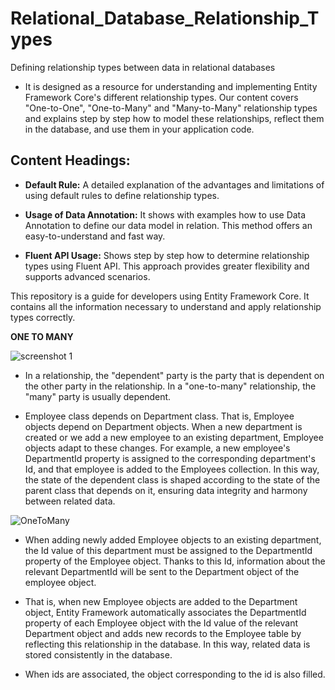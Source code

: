 # Relational_Database_Relationship_Types
 Defining relationship types between data in relational databases
 
- It is designed as a resource for understanding and implementing Entity Framework Core's different relationship types. Our content covers "One-to-One", "One-to-Many" and "Many-to-Many" relationship types and explains step by step how to model these relationships, reflect them in the database, and use them in your application code.

## Content Headings:

* <b>Default Rule:</b> A detailed explanation of the advantages and limitations of using default rules to define relationship types.

* <b>Usage of Data Annotation:</b> It shows with examples how to use Data Annotation to define our data model in relation. This method offers an easy-to-understand and fast way.

* <b>Fluent API Usage:</b> Shows step by step how to determine relationship types using Fluent API. This approach provides greater flexibility and supports advanced scenarios.

This repository is a guide for developers using Entity Framework Core. It contains all the information necessary to understand and apply relationship types correctly.

<b> ONE TO MANY  </b>

![screenshot 1](https://github.com/sercan96/Relational_Database_Relationship_Types/assets/38535473/56cb53da-6c1b-4745-8840-3efef1edaf30)

* In a relationship, the "dependent" party is the party that is dependent on the other party in the relationship. In a "one-to-many" relationship, the "many" party is usually dependent.

* Employee class depends on Department class. That is, Employee objects depend on Department objects. When a new department is created or we add a new employee to an existing department, Employee objects adapt to these changes. For example, a new employee's DepartmentId property is assigned to the corresponding department's Id, and that employee is added to the Employees collection. In this way, the state of the dependent class is shaped according to the state of the parent class that depends on it, ensuring data integrity and harmony between related data.

![OneToMany](https://github.com/sercan96/Relational_Database_Relationship_Types/assets/38535473/d6c82383-de87-4f80-9bc9-6de2c9118e5c) 

* When adding newly added Employee objects to an existing department, the Id value of this department must be assigned to the DepartmentId property of the Employee object. Thanks to this Id, information about the relevant DepartmentId will be sent to the Department object of the employee object.
  
* That is, when new Employee objects are added to the Department object, Entity Framework automatically associates the DepartmentId property of each Employee object with the Id value of the relevant Department object and adds new records to the Employee table by reflecting this relationship in the database. In this way, related data is stored consistently in the database.
 
* When ids are associated, the object corresponding to the id is also filled.
  



